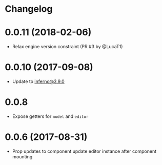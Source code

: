 # Changelog

# 0.0.11 (2018-02-06)
* Relax engine version constraint (PR #3 by @LucaT1)

# 0.0.10 (2017-09-08)
* Update to inferno@3.9.0

# 0.0.8
* Expose getters for `model` and `editor`

# 0.0.6 (2017-08-31)
* Prop updates to component update editor instance after component mounting